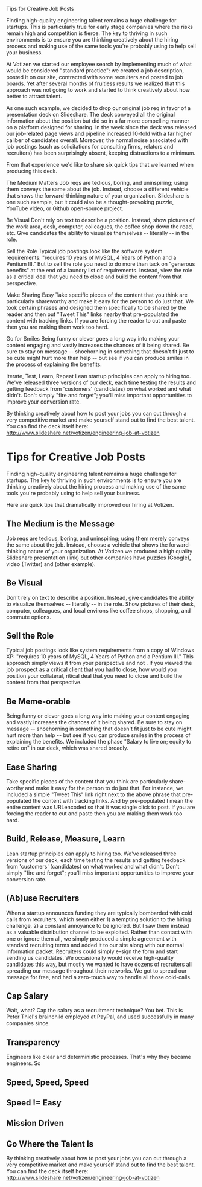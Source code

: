 Tips for Creative Job Posts

Finding high-quality engineering talent remains a huge challenge for startups.  This is particularly true for early stage companies where the risks remain high and competition is fierce.  The key to thriving in such environments is to ensure you are thinking creatively about the hiring process and making use of the same tools you're probably using to help sell your business.

At Votizen we started our employee search by implementing much of what would be considered "standard practice": we created a job description, posted it on our site, contracted with some recruiters and posted to job boards.  Yet after several months of fruitless results we realized that this approach was not going to work and started to think creatively about how better to attract talent.

As one such example, we decided to drop our original job req in favor of a presentation deck on Slideshare.  The deck conveyed all the original information about the position but did so in a far more compelling manner on a platform designed for sharing.  In the week since the deck was released our job-related page views and   pipeline increased 10-fold with a far higher caliber of candidates overall.  Moreover, the normal noise associated with job postings (such as solicitations for consulting firms, relators and recruiters) has been surprisingly absent, keeping distractions to a minimum.

From that experience we'd like to share six quick tips that we learned when producing this deck.

The Medium Matters
Job reqs are tedious, boring, and uninspiring; using them conveys the same about the job.  Instead, choose a different vehicle that shows the forward-thinking nature of your organization.  Slideshare is one such example, but it could also be a thought-provoking puzzle, YouTube video, or Github open-source project.

Be Visual
Don't rely on text to describe a position.  Instead, show pictures of the work area, desk, computer, colleagues, the coffee shop down the road, etc.  Give candidates the ability to visualize themselves -- literally -- in the role.

Sell the Role
Typical job postings look like the software system requirements:  "requires 10 years of MySQL, 4 Years of Python and a Pentium III."  But to sell the role you need to do more than tack on "generous benefits" at the end of a laundry list of requirements.  Instead, view the role as a critical deal that you need to close and build the content from that perspective.

Make Sharing Easy
Take specific pieces of the content that you think are particularly shareworthy and make it easy for the person to do just that.  We took certain phrases and designed them specifically to be shared by the reader and then put "Tweet This" links nearby that pre-populated the content with tracking links.  If you are forcing the reader to cut and paste then you are making them work too hard.

Go for Smiles
Being funny or clever goes a long way into making your content engaging and vastly increases the chances of it being shared.  Be sure to stay on message -- shoehorning in something that doesn't fit just to be cute might hurt more than help -- but see if you can produce smiles in the process of explaining the benefits.

Iterate, Test, Learn, Repeat
Lean startup principles can apply to hiring too.  We've released three versions of our deck, each time testing the results and getting feedback from 'customers' (candidates) on what worked and what didn't.  Don't simply "fire and forget"; you'll miss important opportunities to improve your conversion rate.

By thinking creatively about how to post your jobs you can cut through a very competitive market and make yourself stand out to find the best talent. You can find the deck itself here: http://www.slideshare.net/votizen/engineering-job-at-votizen



# Tips for Creative Job Posts

Finding high-quality engineering talent remains a huge challenge for startups.  The key to thriving in such environments is to ensure you are thinking creatively about the hiring process and making use of the same tools you're probably using to help sell your business.

Here are quick tips that dramatically improved our hiring at Votizen.

## The Medium is the Message
Job reqs are tedious, boring, and uninspiring; using them merely conveys the same about the job.  Instead, choose a vehicle that shows the forward-thinking nature of your organization.  At Votizen we produced a high quality Slideshare presentation (link) but other companies have puzzles (Google), video (Twitter) and (other example).

## Be Visual
Don't rely on text to describe a position.  Instead, give candidates the ability to visualize themselves -- literally -- in the role.  Show pictures of their desk, computer, colleagues, and local environs like coffee shops, shopping, and commute options.

## Sell the Role
Typical job postings look like system requirements from a copy of Windows XP:  "requires 10 years of MySQL, 4 Years of Python and a Pentium III."  This approach simply views it from your perspective and not .  If  you viewed the job prospect as a critical client that you had to close, how would you position your collateral, ritical deal that you need to close and build the content from that perspective.

## Be Meme-orable
Being funny or clever goes a long way into making your content engaging and vastly increases the chances of it being shared.  Be sure to stay on message -- shoehorning in something that doesn't fit just to be cute might hurt more than help -- but see if you can produce smiles in the process of explaining the benefits.  We included the phase "Salary to live on; equity to retire on" in our deck, which was shared broadly.

## Ease Sharing
Take specific pieces of the content that you think are particularly share-worthy and make it easy for the person to do just that.  For instance, we included a simple "Tweet This" link right next to the above phrase that pre-populated the content with tracking links.  And by pre-populated I mean the entire content was URLencoded so that it was single click to post.  If you are forcing the reader to cut and paste then you are making them work too hard.

## Build, Release, Measure, Learn
Lean startup principles can apply to hiring too.  We've released three versions of our deck, each time testing the results and getting feedback from 'customers' (candidates) on what worked and what didn't.  Don't simply "fire and forget"; you'll miss important opportunities to improve your conversion rate.

## (Ab)use Recruiters
When a startup announces funding they are typically bombarded with cold calls from recruiters, which seem either 1) a tempting solution to the hiring challenge, 2) a constant annoyance to be ignored.  But I saw them instead as a valuable distribution channel to be exploited.  Rather than contact with one or ignore them all, we simply produced a simple agreement with standard recruiting terms and added it to our site along with our normal information packet.  Recruiters could simply e-sign the form and start sending us candidates.  We occasionally would receive high-quality candidates this way, but mostly we wanted to have dozens of recruiters all spreading our message throughout their networks.  We got to spread our message for free, and had a zero-touch way to handle all those cold-calls.

## Cap Salary
Wait, what?  Cap the salary as a recruitment technique?  You bet.  This is Peter Thiel's brainchild employed at PayPal, and used successfully in many companies since.

## Transparency
Engineers like clear and deterministic processes.  That's why they became engineers.  So

## Speed, Speed, Speed

## Speed != Easy


## Mission Driven

## Go Where the Talent Is


By thinking creatively about how to post your jobs you can cut through a very competitive market and make yourself stand out to find the best talent. You can find the deck itself here: http://www.slideshare.net/votizen/engineering-job-at-votizen
